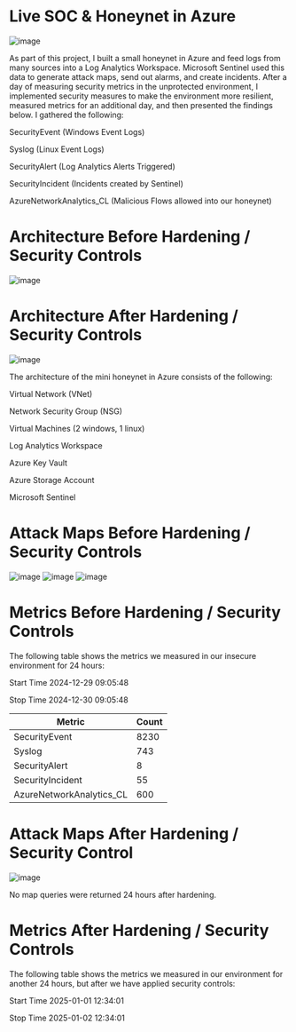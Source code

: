 # Live SOC & Honeynet in Azure
![image](https://github.com/user-attachments/assets/52baec98-74e0-46ec-aa60-713625423c1d)


As part of this project, I built a small honeynet in Azure and feed logs from many sources into a Log Analytics Workspace. Microsoft Sentinel used this data to generate attack maps, send out alarms, and create incidents. After a day of measuring security metrics in the unprotected environment, I implemented security measures to make the environment more resilient, measured metrics for an additional day, and then presented the findings below. I gathered the following:

SecurityEvent (Windows Event Logs)

Syslog (Linux Event Logs)

SecurityAlert (Log Analytics Alerts Triggered)

SecurityIncident (Incidents created by Sentinel)

AzureNetworkAnalytics_CL (Malicious Flows allowed into our honeynet)

# Architecture Before Hardening / Security Controls
![image](https://github.com/user-attachments/assets/430246dc-734a-4d38-8c36-5fff8dcdc443)

# Architecture After Hardening / Security Controls
![image](https://github.com/user-attachments/assets/b16c471b-cfd2-45d5-80c1-9e1776ac724d)

The architecture of the mini honeynet in Azure consists of the following:

Virtual Network (VNet)

Network Security Group (NSG)

Virtual Machines (2 windows, 1 linux)

Log Analytics Workspace

Azure Key Vault

Azure Storage Account

Microsoft Sentinel

# Attack Maps Before Hardening / Security Controls
![image](https://github.com/user-attachments/assets/c504e1d8-b0b5-4801-8ac3-2e14cfe4ca31)
![image](https://github.com/user-attachments/assets/fec3ee3a-f0c1-4b06-9787-a2e6ce2e24a3)
![image](https://github.com/user-attachments/assets/5a36016f-eded-4dae-9d8d-cb3ce77ec676)

# Metrics Before Hardening / Security Controls
The following table shows the metrics we measured in our insecure environment for 24 hours:

Start Time 2024-12-29 09:05:48

Stop Time 2024-12-30 09:05:48

| Metric | Count |
| ---- | ---- |
| SecurityEvent | 8230 |
| Syslog | 743 |
| SecurityAlert | 8 |
| SecurityIncident | 55 |
| AzureNetworkAnalytics_CL | 600 |

# Attack Maps After Hardening / Security Control
![image](https://github.com/user-attachments/assets/752436f0-b403-467e-8c0a-52ffd433bcb5)

No map queries were returned 24 hours after hardening.

# Metrics After Hardening / Security Controls
The following table shows the metrics we measured in our environment for another 24 hours, but after we have applied security controls:

Start Time 2025-01-01 12:34:01

Stop Time 2025-01-02 12:34:01





